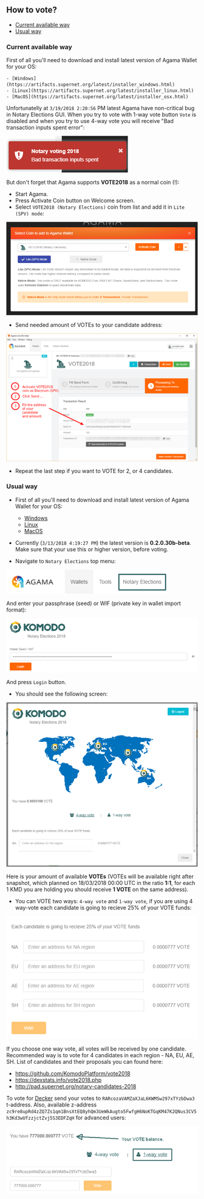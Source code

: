 
## How to vote? ##

- [Current available way](#Current_available_way)
- [Usual way](#Usual_way)

### Current available way ###

First of all you'll need to download and install latest version of Agama Wallet for your OS:

	- [Windows](https://artifacts.supernet.org/latest/installer_windows.html)
	- [Linux](https://artifacts.supernet.org/latest/installer_linux.html)
	- [MacOS](https://artifacts.supernet.org/latest/installer_osx.html)

Unfortunatelly at `3/19/2018 2:20:56` PM latest Agama have non-critical bug in Notary Elections GUI. When you try to vote with 1-way vote button `Vote` is disabled and when you try to use 4-way vote you will receive "Bad transaction inputs spent error":

![](./images/howto-06.png)

But don't forget that Agama supports **VOTE2018** as a normal coin (!):

- Start Agama.
- Press Activate Coin button on Welcome screen.
- Select `VOTE2018 (Notary Elections)` coin from list and add it in `Lite (SPV) mode`:

![](./images/howto-07.png)

- Send needed amount of VOTEs to your candidate address:

![](./images/howto-08.png)

- Repeat the last step if you want to VOTE for 2, or 4 candidates.

### Usual way ###

- First of all you'll need to download and install latest version of Agama Wallet for your OS:

	- [Windows](https://artifacts.supernet.org/latest/installer_windows.html)
	- [Linux](https://artifacts.supernet.org/latest/installer_linux.html)
	- [MacOS](https://artifacts.supernet.org/latest/installer_osx.html)


- Currently (`3/13/2018 4:19:27 PM`) the latest version is **0.2.0.30b-beta**. Make sure that your use this or higher version, before voting.
- Navigate to `Notary Elections` top menu:

![](./images/howto-01.png)

And enter your passphrase (seed) or WIF (private key in wallet import format):

![](./images/howto-02.png)

And press `Login` button.
- You should see the following screen:

![](./images/howto-03.png)

Here is your amount of available **VOTEs** (VOTEs will be available right after snapshot, which planned on 18/03/2018 00:00 UTC in the ratio **1:1**, for each 1 KMD you are holding you should receive **1 VOTE** on the same address). 
- You can VOTE two ways: `4-way vote` and `1-way vote`, if you are using 4 way-vote each candidate is going to recieve 25% of your VOTE funds: 

![](./images/howto-04.png)
 
If you choose one way vote, all votes will be received by one candidate. Recommended way is to vote for 4 candidates in each region - NA, EU, AE, SH. List of candidates and their proposals you can found here:


- https://github.com/KomodoPlatform/vote2018
- https://dexstats.info/vote2018.php
- http://pad.supernet.org/notary-candidates-2018
	

To vote for [Decker](https://github.com/KomodoPlatform/vote2018/blob/master/proposals/decker/README.md) send your votes to `RARcozaVAMZaXJaL6KWMSw297xTYzbDwa3` t-address. Also, available z-address `zc9re8upRd4zZQ7Zs1qm1BnsXtEQ8yhQm3UeWkAugto5FwfgH6NoKTGqKM47K2QNus3CV5h3Kd3wUfzzjctZvj5S3EDFZqH` for advanced users:

![](./images/howto-05.png) 
